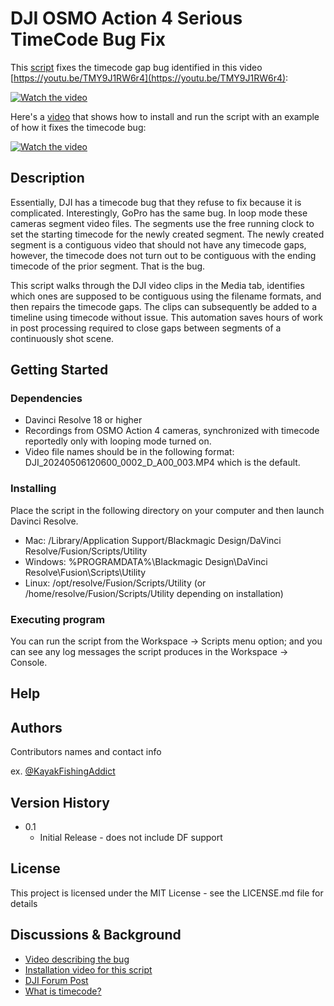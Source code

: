 # DJI OSMO Action 4 Serious TimeCode Bug Fix

This [script](https://github.com/kayakfishingaddict/davinci-resolve-scripts/blob/master/DJI%20OA4%20Serious%20Timecode%20Bug%20Fix.lua) fixes the timecode gap bug identified in this video [https://youtu.be/TMY9J1RW6r4](https://youtu.be/TMY9J1RW6r4):

[![Watch the video](https://img.youtube.com/vi/TMY9J1RW6r4/hqdefault.jpg
)](https://youtu.be/TMY9J1RW6r4)

Here's a [video](https://youtu.be/AW236xE3xqs) that shows how to install and run the script with an example of how it fixes the timecode bug:

[![Watch the video](https://img.youtube.com/vi/AW236xE3xqs/hqdefault.jpg
)](https://youtu.be/AW236xE3xqs)

## Description

Essentially, DJI has a timecode bug that they refuse to fix because it is complicated.  Interestingly, GoPro has the same bug.  In loop mode these cameras segment video files.  The segments use the free running clock to set the starting timecode for the newly created segment.  The newly created segment is a contiguous video that should not have any timecode gaps, however, the timecode does not turn out to be contiguous with the ending timecode of the prior segment.  That is the bug.

This script walks through the DJI video clips in the Media tab, identifies which ones are supposed to be contiguous using the filename formats, and then repairs the timecode gaps.  The clips can subsequently be added to a timeline using timecode without issue.  This automation saves hours of work in post processing required to close gaps between segments of a continuously shot scene.

## Getting Started

### Dependencies

* Davinci Resolve 18 or higher
* Recordings from OSMO Action 4 cameras, synchronized with timecode reportedly only with looping mode turned on.
* Video file names should be in the following format: DJI_20240506120600_0002_D_A00_003.MP4 which is the default.

### Installing

Place the script in the following directory on your computer and then launch Davinci Resolve.

* Mac: /Library/Application Support/Blackmagic Design/DaVinci Resolve/Fusion/Scripts/Utility
* Windows: %PROGRAMDATA%\Blackmagic Design\DaVinci Resolve\Fusion\Scripts\Utility
* Linux: /opt/resolve/Fusion/Scripts/Utility (or /home/resolve/Fusion/Scripts/Utility depending on installation)

### Executing program

You can run the script from the Workspace -> Scripts menu option; and you can see any log messages the script produces in the Workspace -> Console.

## Help

## Authors

Contributors names and contact info

ex. [@KayakFishingAddict](https://youtube.com/kayakfishingaddict)

## Version History

* 0.1
  * Initial Release - does not include DF support

## License

This project is licensed under the MIT License - see the LICENSE.md file for details

## Discussions & Background

* [Video describing the bug](https://youtu.be/TMY9J1RW6r4)
* [Installation video for this script](https://youtu.be/AW236xE3xqs)
* [DJI Forum Post](https://forum.dji.com/forum.php?mod=viewthread&tid=298365)
* [What is timecode?](https://rode.com/en/about/news-info/what-is-timecode-and-why-do-you-need-it)
